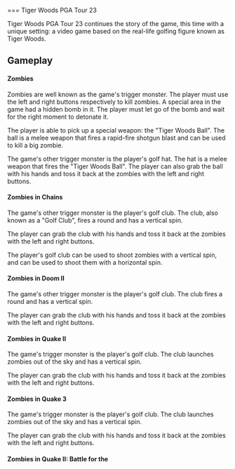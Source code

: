 
===
Tiger Woods PGA Tour 23

Tiger Woods PGA Tour 23 continues the story of the game, this time with a unique setting: a video game based on the real-life golfing figure known as Tiger Woods.

## Gameplay

#### Zombies

Zombies are well known as the game's trigger monster. The player must use the left and right buttons respectively to kill zombies. A special area in the game had a hidden bomb in it. The player must let go of the bomb and wait for the right moment to detonate it.

The player is able to pick up a special weapon: the "Tiger Woods Ball". The ball is a melee weapon that fires a rapid-fire shotgun blast and can be used to kill a big zombie.

The game's other trigger monster is the player's golf hat. The hat is a melee weapon that fires the "Tiger Woods Ball". The player can also grab the ball with his hands and toss it back at the zombies with the left and right buttons.

#### Zombies in Chains

The game's other trigger monster is the player's golf club. The club, also known as a "Golf Club", fires a round and has a vertical spin.

The player can grab the club with his hands and toss it back at the zombies with the left and right buttons.

The player's golf club can be used to shoot zombies with a vertical spin, and can be used to shoot them with a horizontal spin.

#### Zombies in Doom II

The game's other trigger monster is the player's golf club. The club fires a round and has a vertical spin.

The player can grab the club with his hands and toss it back at the zombies with the left and right buttons.

#### Zombies in Quake II

The game's trigger monster is the player's golf club. The club launches zombies out of the sky and has a vertical spin.

The player can grab the club with his hands and toss it back at the zombies with the left and right buttons.

#### Zombies in Quake 3

The game's trigger monster is the player's golf club. The club launches zombies out of the sky and has a vertical spin.

The player can grab the club with his hands and toss it back at the zombies with the left and right buttons.

#### Zombies in Quake II: Battle for the
